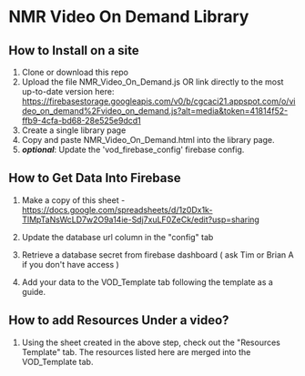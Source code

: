 # NMR Video On Demand Library

## How to Install on a site

1) Clone or download this repo
2) Upload the file NMR_Video_On_Demand.js  OR  link directly to the most up-to-date version here:
https://firebasestorage.googleapis.com/v0/b/cgcaci21.appspot.com/o/video_on_demand%2Fvideo_on_demand.js?alt=media&token=41814f52-ffb9-4cfa-bd68-28e525e9dcd1
3) Create a single library page
4) Copy and paste NMR_Video_On_Demand.html  into the library page.
5) <i><strong>optional</strong></i>: Update the 'vod_firebase_config' firebase config. 


## How to Get Data Into Firebase
1) Make a copy of this sheet - 
https://docs.google.com/spreadsheets/d/1z0Dx1k-TlMpTaNsWcLD7w2O9a14ie-Sdj7xuLF0ZeCk/edit?usp=sharing

2) Update the database url column in the "config" tab
3) Retrieve a database secret from firebase dashboard ( ask Tim or Brian A if you don't have access )
3) Add your data to the VOD_Template tab following the template as a guide.


## How to add Resources Under a video?
1) Using the sheet created in the above step, check out the "Resources Template" tab.  The resources listed here are merged into the VOD_Template tab.